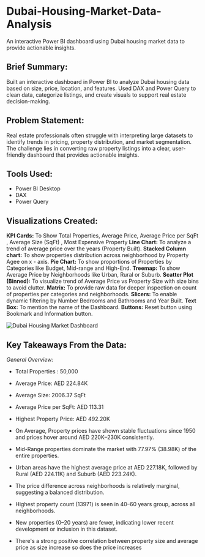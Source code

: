 # Dubai-Housing-Market-Data-Analysis
An interactive Power BI dashboard using Dubai housing market data to provide actionable insights.

## **Brief Summary:**
Built an interactive dashboard in Power BI to analyze Dubai housing data based on size, price, location, and features. Used DAX and Power Query to clean data, categorize listings, and create visuals to support real estate decision-making.

## **Problem Statement:**
Real estate professionals often struggle with interpreting large datasets to identify trends in pricing, property distribution, and market segmentation. The challenge lies in converting raw property listings into a clear, user-friendly dashboard that provides actionable insights.

## **Tools Used:**
- Power BI Desktop
- DAX 
- Power Query

## **Visualizations Created:**

**KPI Cards:** To Show Total Properties, Average Price, Average Price per SqFt , Average Size (SqFt) , Most Expensive Property
**Line Chart:** To analyze a trend of average price over the years (Property Built).
**Stacked Column chart:** To show properties distribution across neighborhood by Property Agee on x - axis.
**Pie Chart:** To show proportions of Properties by Categories like Budget, Mid-range and High-End.
**Treemap:** To show Average Price by Neighborhoods like Urban, Rural or Suburb.
**Scatter Plot (Binned):** To visualize trend of Average Price vs Property Size with size bins to avoid clutter.
**Matrix:** To provide raw data for deeper inspection on count of properties per categories and neighborhoods.
**Slicers:**  To enable dynamic filtering by Number Bedrooms and Bathrooms and Year Built.
**Text Box:** To mention the name of the Dashboard.
**Buttons:** Reset button using Bookmark and Information button.

![Dubai Housing Market Dashboard](https://github.com/user-attachments/assets/1a30d2d3-ba7c-4759-ac09-00d459e2a5f3)

## **Key Takeaways From the Data:** 

*General Overview:*
- Total Properties : 50,000
- Average Price: AED 224.84K
- Average Size: 2006.37 SqFt
- Average Price per SqFt: AED 113.31
- Highest Property Price: AED 492.20K

- On Average, Property prices have shown stable fluctuations since 1950 and prices hover around AED 220K–230K consistently.
- Mid-Range properties dominate the market with 77.97% (38.98K) of the entire properties.
- Urban areas have the highest average price at AED 227.18K, followed by Rural (AED 224.11K) and Suburb (AED 223.24K). 
- The price difference across neighborhoods is relatively marginal, suggesting a balanced distribution.
- Highest property count (13971) is seen in 40–60 years group, across all neighborhoods. 
- New properties (0–20 years) are fewer, indicating lower recent development or inclusion in this dataset.
- There's a strong positive correlation between property size and average price as size increase so does the price increases



